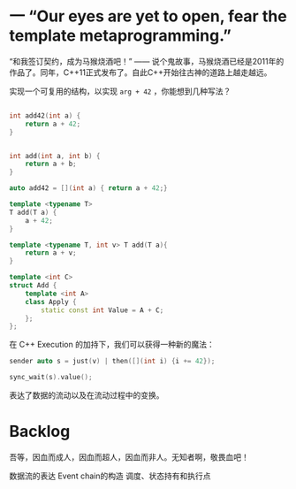 
# 一  “Our eyes are yet to open, fear the template metaprogramming.”

“和我签订契约，成为马猴烧酒吧！” —— 说个鬼故事，马猴烧酒已经是2011年的作品了。同年，C++11正式发布了。自此C++开始往古神的道路上越走越远。

实现一个可复用的结构，以实现 `arg + 42` ，你能想到几种写法？

``` C++

int add42(int a) {
    return a + 42;
}


int add(int a, int b) {
    return a + b;
}

auto add42 = [](int a) { return a + 42;}

template <typename T>
T add(T a) {
    a + 42;
}

template <typename T, int v> T add(T a){
    return a + v;
}

template <int C>
struct Add {
    template <int A>
    class Apply {
        static const int Value = A + C;
    };
};

```

在 C++ Execution 的加持下，我们可以获得一种新的魔法：

``` C++
sender auto s = just(v) | then([](int i) {i += 42});

sync_wait(s).value();
```

表达了数据的流动以及在流动过程中的变换。



# Backlog

吾等，因血而成人，因血而超人，因血而非人。无知者啊，敬畏血吧！


数据流的表达
Event chain的构造
调度、状态持有和执行点

